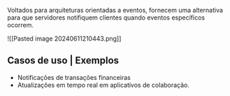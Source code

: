 Voltados para arquiteturas orientadas a eventos, fornecem uma alternativa para que servidores notifiquem clientes quando eventos específicos ocorrem.

![[Pasted image 20240611210443.png]]

## Casos de uso | Exemplos

- Notificações de transações financeiras
- Atualizações em tempo real em aplicativos de colaboração.